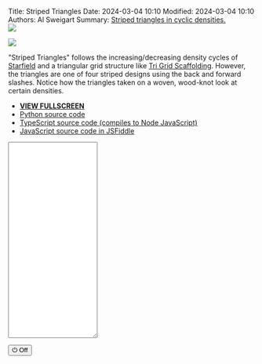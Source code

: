 Title: Striped Triangles
Date: 2024-03-04 10:10
Modified: 2024-03-04 10:10
Authors: Al Sweigart
Summary: <a href="{filename}striped-triangles.md">Striped triangles in cyclic densities.<br><img src="{static}/images/striped-triangles-screenshot.webp" style="max-width: 640px;"></a>

<img src="{static}/images/striped-triangles-screenshot.webp" style="max-width: 640px;">

"Striped Triangles" follows the increasing/decreasing density cycles of [Starfield]({filename}starfield.md) and a triangular grid structure like [Tri Grid Scaffolding]({filename}tri-grid-scaffolding.md). However, the triangles are one of four striped designs using the back and forward slashes. Notice how the triangles taken on a woven, wood-knot look at certain densities.

* **[VIEW FULLSCREEN](/static/stripedtriangles-fullscreen.html)**
* [Python source code](https://github.com/asweigart/scrollart/blob/main/python/stripedtriangles.py)
* [TypeScript source code (compiles to Node JavaScript)](https://github.com/asweigart/scrollart/blob/main/typescript/stripedtriangles.ts)
* [JavaScript source code in JSFiddle](https://jsfiddle.net/asweigart/f1pwqtez/)

<textarea id="bextOutput" readonly style="height: 400px;"></textarea><br />
<button type="button" onclick="running = !running;">&#x23FB; Off</button>
<script src="/static/bext.js"></script><link rel="stylesheet" href="/static/bext.css">
<script>

bextRowBuffer = 256;  // Change this to whatever size you want, or -1 for infinite buffer.
let width = 220;
let running = true;

const DELAY = 60;
let CHANGE_AMOUNT = 0.06;


async function main() {
    let density = 0.0;

    while (running) {

        // The width of a pair of triangles is 8 characters:
        //   /\ \ \
        //  / /\ \
        // / / /\
        // 12345678
        let numTrianglePairs = Math.floor((width - 2) / 6);

        density += CHANGE_AMOUNT;
        if (density < 0 || density >= 1.0) {
            CHANGE_AMOUNT *= -1;
        }

        // Draw a row that starts with an upright triangle on the left side.
        let row1 = '  ';
        let row2 = ' ';
        let row3 = '';
        for (let i = 0; i < numTrianglePairs; i++) {
            if (Math.random() < density) {
                if (Math.random() < 0.5) {
                    row1 += '\\';
                    row2 += '\\ \\';
                    row3 += '\\ \\ \\';
                } else {
                    row1 += '/';
                    row2 += '/ /';
                    row3 += '/ / /';
                }
            } else {
                row1 += ' ';
                row2 += '   ';
                row3 += '     ';
            }

            if (Math.random() < density) {
                if (Math.random() < 0.5) {
                    row1 += '\\ \\ \\';
                    row2 += '\\ \\';
                    row3 += '\\';
                } else {
                    row1 += '/ / /';
                    row2 += '/ /';
                    row3 += '/';
                }
            } else {
                row1 += '     ';
                row2 += '   ';
                row3 += ' ';
            }
        }
        print(row1);
        await sleep(DELAY);
        print(row2);
        await sleep(DELAY);
        print(row3);
        await sleep(DELAY);
        
        // Draw a row that starts with an upside down triangle on the left side.
        row1 = '';
        row2 = ' ';
        row3 = '  ';
        for (let i = 0; i < numTrianglePairs; i++) {
            if (Math.random() < density) {
                if (Math.random() < 0.5) {
                    row1 += '\\ \\ \\';
                    row2 += '\\ \\';
                    row3 += '\\';
                } else {
                    row1 += '/ / /';
                    row2 += '/ /';
                    row3 += '/';
                }
            } else {
                row1 += '     ';
                row2 += '   ';
                row3 += ' ';
            }

            if (Math.random() < density) {
                if (Math.random() < 0.5) {
                    row1 += '\\';
                    row2 += '\\ \\';
                    row3 += '\\ \\ \\';
                } else {
                    row1 += '/';
                    row2 += '/ /';
                    row3 += '/ / /';
                }
            } else {
                row1 += ' ';
                row2 += '   ';
                row3 += '     ';
            }
        }
        print(row1);
        await sleep(DELAY);
        print(row2);
        await sleep(DELAY); 
        print(row3);
        await sleep(DELAY);
    }
}

main();

</script>